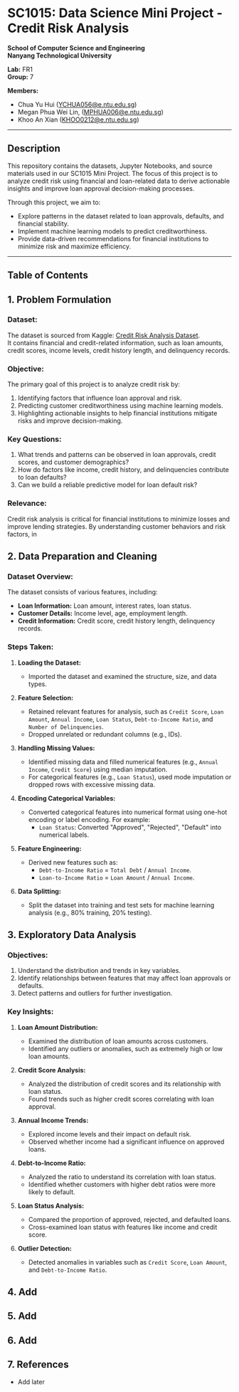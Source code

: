 # SC1015: Data Science Mini Project - Credit Risk Analysis
**School of Computer Science and Engineering**  
**Nanyang Technological University**

**Lab:** FR1  
**Group:** 7 

**Members:**  
- Chua Yu Hui (YCHUA056@e.ntu.edu.sg) 
- Megan Phua Wei Lin, (MPHUA006@e.ntu.edu.sg)
- Khoo An Xian (KHOO0212@e.ntu.edu.sg)  

---

## Description
This repository contains the datasets, Jupyter Notebooks, and source materials used in our SC1015 Mini Project. The focus of this project is to analyze credit risk using financial and loan-related data to derive actionable insights and improve loan approval decision-making processes.

Through this project, we aim to:
- Explore patterns in the dataset related to loan approvals, defaults, and financial stability.
- Implement machine learning models to predict creditworthiness.
- Provide data-driven recommendations for financial institutions to minimize risk and maximize efficiency.

---

## Table of Contents
## 1. Problem Formulation

### Dataset:
The dataset is sourced from Kaggle: [Credit Risk Analysis Dataset](https://www.kaggle.com/datasets/zaurbegiev/my-dataset?resource=download).  
It contains financial and credit-related information, such as loan amounts, credit scores, income levels, credit history length, and delinquency records.

### Objective:
The primary goal of this project is to analyze credit risk by:
1. Identifying factors that influence loan approval and risk.
2. Predicting customer creditworthiness using machine learning models.
3. Highlighting actionable insights to help financial institutions mitigate risks and improve decision-making.

### Key Questions:
1. What trends and patterns can be observed in loan approvals, credit scores, and customer demographics?
2. How do factors like income, credit history, and delinquencies contribute to loan defaults?
3. Can we build a reliable predictive model for loan default risk?

### Relevance:
Credit risk analysis is critical for financial institutions to minimize losses and improve lending strategies. By understanding customer behaviors and risk factors, in

## 2. Data Preparation and Cleaning

### Dataset Overview:
The dataset consists of various features, including:
- **Loan Information:** Loan amount, interest rates, loan status.
- **Customer Details:** Income level, age, employment length.
- **Credit Information:** Credit score, credit history length, delinquency records.

### Steps Taken:
1. **Loading the Dataset:** 
   - Imported the dataset and examined the structure, size, and data types.

2. **Feature Selection:**
   - Retained relevant features for analysis, such as `Credit Score`, `Loan Amount`, `Annual Income`, `Loan Status`, `Debt-to-Income Ratio`, and `Number of Delinquencies`.
   - Dropped unrelated or redundant columns (e.g., IDs).

3. **Handling Missing Values:**
   - Identified missing data and filled numerical features (e.g., `Annual Income`, `Credit Score`) using median imputation.
   - For categorical features (e.g., `Loan Status`), used mode imputation or dropped rows with excessive missing data.

4. **Encoding Categorical Variables:**
   - Converted categorical features into numerical format using one-hot encoding or label encoding. For example:
     - `Loan Status`: Converted "Approved", "Rejected", "Default" into numerical labels.

5. **Feature Engineering:**
   - Derived new features such as:
     - `Debt-to-Income Ratio` = `Total Debt` / `Annual Income`.
     - `Loan-to-Income Ratio` = `Loan Amount` / `Annual Income`.

6. **Data Splitting:**
   - Split the dataset into training and test sets for machine learning analysis (e.g., 80% training, 20% testing).

## 3. Exploratory Data Analysis

### Objectives:
1. Understand the distribution and trends in key variables.
2. Identify relationships between features that may affect loan approvals or defaults.
3. Detect patterns and outliers for further investigation.

### Key Insights:
1. **Loan Amount Distribution:**
   - Examined the distribution of loan amounts across customers.
   - Identified any outliers or anomalies, such as extremely high or low loan amounts.

2. **Credit Score Analysis:**
   - Analyzed the distribution of credit scores and its relationship with loan status.
   - Found trends such as higher credit scores correlating with loan approval.

3. **Annual Income Trends:**
   - Explored income levels and their impact on default risk.
   - Observed whether income had a significant influence on approved loans.

4. **Debt-to-Income Ratio:**
   - Analyzed the ratio to understand its correlation with loan status.
   - Identified whether customers with higher debt ratios were more likely to default.

5. **Loan Status Analysis:**
   - Compared the proportion of approved, rejected, and defaulted loans.
   - Cross-examined loan status with features like income and credit score.

6. **Outlier Detection:**
   - Detected anomalies in variables such as `Credit Score`, `Loan Amount`, and `Debt-to-Income Ratio`.

## 4. Add

## 5. Add

## 6. Add

## 7. References
   - Add later

